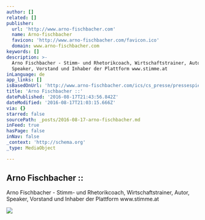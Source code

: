 ```yaml
---
author: []
related: []
publisher:
  url: 'http://www.arno-fischbacher.com'
  name: Arno-fischbacher
  favicon: 'http://www.arno-fischbacher.com/favicon.ico'
  domain: www.arno-fischbacher.com
keywords: []
description: >-
  Arno Fischbacher - Stimm- und Rhetorikcoach, Wirtschaftstrainer, Autor,
  Speaker, Vorstand und Inhaber der Plattform www.stimme.at
inLanguage: de
app_links: []
isBasedOnUrl: 'http://www.arno-fischbacher.com/ics/cs_presse/pressespiegel.asp?cs=162'
title: 'Arno Fischbacher ::'
datePublished: '2016-08-17T21:43:56.842Z'
dateModified: '2016-08-17T21:03:15.666Z'
via: {}
starred: false
sourcePath: _posts/2016-08-17-arno-fischbacher.md
inFeed: true
hasPage: false
inNav: false
_context: 'http://schema.org'
_type: MediaObject

---
```

<article style=""><h1>Arno Fischbacher ::</h1><p>Arno Fischbacher - Stimm- und Rhetorikcoach, Wirtschaftstrainer, Autor, Speaker, Vorstand und Inhaber der Plattform www.stimme.at</p><img src="http://www.arno-fischbacher.com/ics/files/bipl_pgs/bpl_00162_63.jpg" /></article>